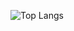 ![Top Langs](https://github-readme-stats.vercel.app/api/top-langs/?username=7Pawns&theme=tokyonight)
